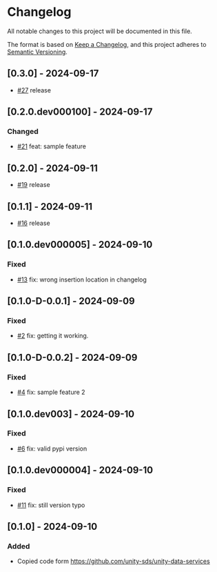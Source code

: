 # Changelog

All notable changes to this project will be documented in this file.

The format is based on [Keep a Changelog](https://keepachangelog.com/en/1.0.0/),
and this project adheres to [Semantic Versioning](https://semver.org/spec/v2.0.0.html).


## [0.3.0] - 2024-09-17

- [#27](https://github.com/unity-sds/unity-data-services/pull/27) release

## [0.2.0.dev000100] - 2024-09-17
### Changed
- [#21](https://github.com/unity-sds/unity-data-services/pull/21) feat: sample feature

## [0.2.0] - 2024-09-11

- [#19](https://github.com/unity-sds/unity-data-services/pull/19) release

## [0.1.1] - 2024-09-11

- [#16](https://github.com/unity-sds/unity-data-services/pull/16) release

## [0.1.0.dev000005] - 2024-09-10
### Fixed
- [#13](https://github.com/unity-sds/unity-data-services/pull/13) fix: wrong insertion location in changelog

## [0.1.0-D-0.0.1] - 2024-09-09
### Fixed
- [#2](https://github.com/unity-sds/unity-data-services/pull/2) fix: getting it working.

## [0.1.0-D-0.0.2] - 2024-09-09
### Fixed
- [#4](https://github.com/unity-sds/unity-data-services/pull/4) fix: sample feature 2

## [0.1.0.dev003] - 2024-09-10
### Fixed
- [#6](https://github.com/unity-sds/unity-data-services/pull/6) fix: valid pypi version

## [0.1.0.dev000004] - 2024-09-10
### Fixed
- [#11](https://github.com/unity-sds/unity-data-services/pull/11) fix: still version typo

## [0.1.0] - 2024-09-10
### Added
- Copied code form https://github.com/unity-sds/unity-data-services